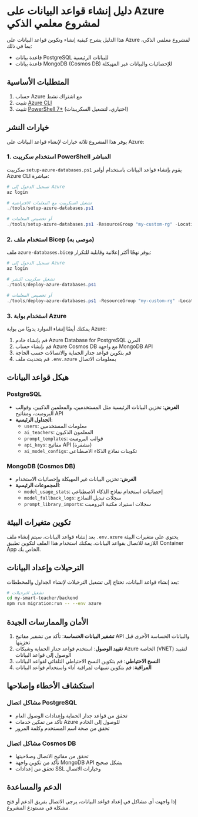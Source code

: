 # دليل إنشاء قواعد البيانات على Azure لمشروع معلمي الذكي

هذا الدليل يشرح كيفية إنشاء وتكوين قواعد البيانات على Azure لمشروع معلمي الذكي، بما في ذلك:
- قاعدة بيانات PostgreSQL للبيانات الرئيسية
- قاعدة بيانات MongoDB (Cosmos DB) للإحصائيات والبيانات غير المهيكلة

## المتطلبات الأساسية

1. حساب Azure مع اشتراك نشط
2. تثبيت [Azure CLI](https://docs.microsoft.com/en-us/cli/azure/install-azure-cli)
3. تثبيت [PowerShell 7+](https://docs.microsoft.com/en-us/powershell/scripting/install/installing-powershell) (اختياري، لتشغيل السكريبتات)

## خيارات النشر

يوفر هذا المشروع ثلاثة خيارات لإنشاء قواعد البيانات على Azure:

### 1. استخدام سكريبت PowerShell المباشر

سكريبت `setup-azure-databases.ps1` يقوم بإنشاء قواعد البيانات باستخدام أوامر Azure CLI مباشرة:

```powershell
# تسجيل الدخول إلى Azure
az login

# تشغيل السكريبت مع المعلمات الافتراضية
./tools/setup-azure-databases.ps1

# أو تخصيص المعلمات
./tools/setup-azure-databases.ps1 -ResourceGroup "my-custom-rg" -Location "westeurope" -PostgresServerName "my-custom-postgres" -CosmosAccountName "my-custom-cosmos"
```

### 2. استخدام ملف Bicep (موصى به)

ملف `azure-databases.bicep` يوفر نهجًا أكثر إعلانية وقابلية للتكرار:

```powershell
# تسجيل الدخول إلى Azure
az login

# تشغيل سكريبت النشر
./tools/deploy-azure-databases.ps1

# أو تخصيص المعلمات
./tools/deploy-azure-databases.ps1 -ResourceGroup "my-custom-rg" -Location "westeurope" -PostgresServerName "my-custom-postgres"
```

### 3. استخدام بوابة Azure

يمكنك أيضًا إنشاء الموارد يدويًا من بوابة Azure:

1. قم بإنشاء خادم Azure Database for PostgreSQL المرن
2. قم بإنشاء حساب Azure Cosmos DB مع واجهة MongoDB API
3. قم بتكوين قواعد جدار الحماية والاتصالات حسب الحاجة
4. قم بتحديث ملف `.env.azure` بمعلومات الاتصال

## هيكل قواعد البيانات

### PostgreSQL

- **الغرض**: تخزين البيانات الرئيسية مثل المستخدمين، والمعلمين الذكيين، وقوالب البرومبت، ومفاتيح API
- **الجداول الرئيسية**:
  - `users`: معلومات المستخدمين
  - `ai_teachers`: المعلمون الذكيون
  - `prompt_templates`: قوالب البرومبت
  - `api_keys`: مفاتيح API (مشفرة)
  - `ai_model_configs`: تكوينات نماذج الذكاء الاصطناعي

### MongoDB (Cosmos DB)

- **الغرض**: تخزين البيانات غير المهيكلة وإحصائيات الاستخدام
- **المجموعات الرئيسية**:
  - `model_usage_stats`: إحصائيات استخدام نماذج الذكاء الاصطناعي
  - `model_fallback_logs`: سجلات تبديل النماذج
  - `prompt_library_imports`: سجلات استيراد مكتبة البرومبت

## تكوين متغيرات البيئة

بعد إنشاء قواعد البيانات، سيتم إنشاء ملف `.env.azure` يحتوي على متغيرات البيئة اللازمة للاتصال بقواعد البيانات. يمكنك استخدام هذا الملف لتكوين تطبيق Container App الخاص بك.

## الترحيلات وإعداد البيانات

بعد إنشاء قواعد البيانات، تحتاج إلى تشغيل الترحيلات لإنشاء الجداول والمخططات:

```bash
# تشغيل الترحيلات
cd my-smart-teacher/backend
npm run migration:run -- --env azure
```

## الأمان والممارسات الجيدة

1. **تشفير البيانات الحساسة**: تأكد من تشفير مفاتيح API والبيانات الحساسة الأخرى قبل تخزينها
2. **تقييد الوصول**: استخدم قواعد جدار الحماية وشبكات Azure الخاصة (VNET) لتقييد الوصول إلى قواعد البيانات
3. **النسخ الاحتياطي**: قم بتكوين النسخ الاحتياطي التلقائي لقواعد البيانات
4. **المراقبة**: قم بتكوين تنبيهات لمراقبة أداء واستخدام قواعد البيانات

## استكشاف الأخطاء وإصلاحها

### مشاكل اتصال PostgreSQL

- تحقق من قواعد جدار الحماية وإعدادات الوصول العام
- تأكد من تمكين خدمات Azure للوصول إلى الخادم
- تحقق من صحة اسم المستخدم وكلمة المرور

### مشاكل اتصال Cosmos DB

- تحقق من مفاتيح الاتصال وصلاحيتها
- تأكد من تكوين واجهة MongoDB API بشكل صحيح
- تحقق من إعدادات SSL وخيارات الاتصال

## الدعم والمساعدة

إذا واجهت أي مشاكل في إعداد قواعد البيانات، يرجى الاتصال بفريق الدعم أو فتح مشكلة في مستودع المشروع.
